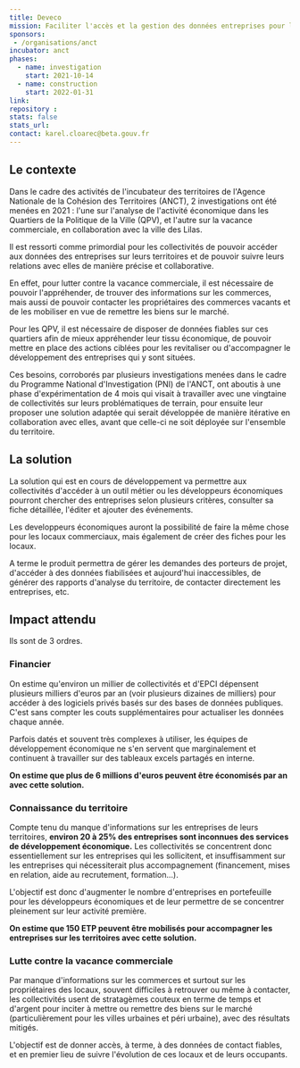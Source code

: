 ```yaml
---
title: Deveco
mission: Faciliter l'accès et la gestion des données entreprises pour les collectivités
sponsors:
 - /organisations/anct
incubator: anct
phases:
  - name: investigation
    start: 2021-10-14
  - name: construction
    start: 2022-01-31
link:
repository :
stats: false
stats_url: 
contact: karel.cloarec@beta.gouv.fr
---
```


## Le contexte

Dans le cadre des activités de l'incubateur des territoires de l'Agence Nationale de la Cohésion des Territoires (ANCT), 2 investigations ont été menées en 2021 : l'une sur l'analyse de l'activité économique dans les Quartiers de la Politique de la Ville (QPV), et l'autre sur la vacance commerciale,  en collaboration avec la ville des Lilas.

Il est ressorti comme primordial pour les collectivités de pouvoir accéder aux données des entreprises sur leurs territoires et de pouvoir suivre leurs relations avec elles de manière précise et collaborative.

En effet, pour lutter contre la vacance commerciale, il est nécessaire de pouvoir l'appréhender, de trouver des informations sur les commerces, mais aussi de pouvoir contacter les propriétaires des commerces vacants et de les mobiliser en vue de remettre les biens sur le marché.

Pour les QPV, il est nécessaire de disposer de données fiables sur ces quartiers afin de mieux appréhender leur tissu économique, de pouvoir mettre en place des actions ciblées pour les revitaliser ou d'accompagner le développement des entreprises qui y sont situées.

Ces besoins, corroborés par plusieurs investigations menées dans le cadre du Programme National d'Investigation (PNI) de l'ANCT, ont aboutis à une phase d'expérimentation de 4 mois qui visait à travailler avec une vingtaine de collectivités sur leurs problématiques de terrain, pour ensuite leur proposer une solution adaptée qui serait développée de manière itérative en collaboration avec elles, avant que celle-ci ne soit déployée sur l'ensemble du territoire.

## La solution 

La solution qui est en cours de développement va permettre aux collectivités d'accéder à un outil métier ou les développeurs économiques pourront chercher des entreprises selon plusieurs critères, consulter sa fiche détaillée, l'éditer et ajouter des événements.

Les developpeurs économiques auront la possibilité de faire la même chose pour les locaux commerciaux, mais également de créer des fiches pour les locaux.

A terme le produit permettra de gérer les demandes des porteurs de projet, d'accéder à des données fiabilisées et aujourd'hui inaccessibles, de générer des rapports d'analyse du territoire, de contacter directement les entreprises, etc.

## Impact attendu

Ils sont de 3 ordres. 

### Financier

On estime qu'environ un millier de collectivités et d'EPCI dépensent plusieurs milliers d'euros par an (voir plusieurs dizaines de milliers) pour accéder à des logiciels privés basés sur des bases de données publiques. C'est sans compter les couts supplémentaires pour actualiser les données chaque année.

Parfois datés et souvent très complexes à utiliser, les équipes de développement économique ne s'en servent que marginalement et continuent à travailler sur des tableaux excels partagés en interne. 

**On estime que plus de 6 millions d'euros peuvent être économisés par an avec cette solution.**

### Connaissance du territoire

Compte tenu du manque d'informations sur les entreprises de leurs territoires, **environ 20 à 25% des entreprises sont inconnues des services de développement économique.** Les collectivités se concentrent donc essentiellement sur les entreprises qui les sollicitent, et insuffisamment sur les entreprises qui nécessiterait plus accompagnement (financement, mises en relation, aide au recrutement, formation...).

L'objectif est donc d'augmenter le nombre d'entreprises en portefeuille pour les développeurs économiques et de leur permettre de se concentrer pleinement sur leur activité première.

**On estime que 150 ETP peuvent être mobilisés pour accompagner les entreprises sur les territoires avec cette solution.**

### Lutte contre la vacance commerciale

Par manque d'informations sur les commerces et surtout sur les propriétaires des locaux, souvent difficiles à retrouver ou même à contacter, les collectivités usent de stratagèmes couteux en terme de temps et d'argent pour inciter à mettre ou remettre des biens sur le marché (particulièrement pour les villes urbaines et péri urbaine), avec des résultats mitigés.

L'objectif est de donner accès, à terme, à des données de contact fiables, et en premier lieu de suivre l'évolution de ces locaux et de leurs occupants.
